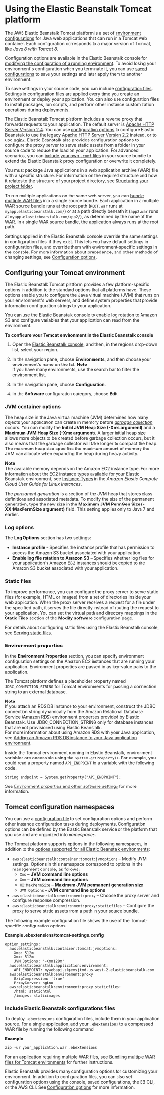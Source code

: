 # Using the Elastic Beanstalk Tomcat platform<a name="java-tomcat-platform"></a>

The AWS Elastic Beanstalk Tomcat platform is a set of [environment configurations](https://docs.aws.amazon.com/elasticbeanstalk/latest/platforms/platforms-supported.html#platforms-supported.java) for Java web applications that can run in a Tomcat web container\. Each configuration corresponds to a major version of Tomcat, like *Java 8 with Tomcat 8*\.

Configuration options are available in the Elastic Beanstalk console for [modifying the configuration of a running environment](environment-configuration-methods-after.md)\. To avoid losing your environment's configuration when you terminate it, you can use [saved configurations](environment-configuration-savedconfig.md) to save your settings and later apply them to another environment\.

To save settings in your source code, you can include [configuration files](ebextensions.md)\. Settings in configuration files are applied every time you create an environment or deploy your application\. You can also use configuration files to install packages, run scripts, and perform other instance customization operations during deployments\.

The Elastic Beanstalk Tomcat platform includes a reverse proxy that forwards requests to your application\. The default server is [Apache HTTP Server Version 2\.4](https://httpd.apache.org/docs/2.4/)\. You can use [configuration options](#java-tomcat-namespaces) to configure Elastic Beanstalk to use the legacy [Apache HTTP Server Version 2\.2](https://httpd.apache.org/docs/2.2/) instead, or to use [nginx](https://www.nginx.com/)\. Elastic Beanstalk also provides configuration options to configure the proxy server to serve static assets from a folder in your source code to reduce the load on your application\. For advanced scenarios, you can [include your own `.conf` files](java-tomcat-proxy.md) in your source bundle to extend the Elastic Beanstalk proxy configuration or overwrite it completely\.

You must package Java applications in a web application archive \(WAR\) file with a specific structure\. For information on the required structure and how it relates to the structure of your project directory, see [Structuring your project folder](java-tomcat-platform-directorystructure.md)\.

To run multiple applications on the same web server, you can [bundle multiple WAR files](java-tomcat-multiple-war-files.md) into a single source bundle\. Each application in a multiple WAR source bundle runs at the root path \(`ROOT.war` runs at `myapp.elasticbeanstalk.com/`\) or at a path directly beneath it \(`app2.war` runs at `myapp.elasticbeanstalk.com/app2/`\), as determined by the name of the WAR\. In a single WAR source bundle, the application always runs at the root path\.

Settings applied in the Elastic Beanstalk console override the same settings in configuration files, if they exist\. This lets you have default settings in configuration files, and override them with environment\-specific settings in the console\. For more information about precedence, and other methods of changing settings, see [Configuration options](command-options.md)\.

## Configuring your Tomcat environment<a name="java-tomcat-options"></a>

The Elastic Beanstalk Tomcat platform provides a few platform\-specific options in addition to the standard options that all platforms have\. These options enable you to configure the Java virtual machine \(JVM\) that runs on your environment's web servers, and define system properties that provide information configuration strings to your application\.

You can use the Elastic Beanstalk console to enable log rotation to Amazon S3 and configure variables that your application can read from the environment\.

**To configure your Tomcat environment in the Elastic Beanstalk console**

1. Open the [Elastic Beanstalk console](https://console.aws.amazon.com/elasticbeanstalk), and then, in the regions drop\-down list, select your region\.

1. In the navigation pane, choose **Environments**, and then choose your environment's name on the list\.
**Note**  
If you have many environments, use the search bar to filter the environment list\.

1. In the navigation pane, choose **Configuration**\.

1. In the **Software** configuration category, choose **Edit**\.

### JVM container options<a name="java-tomcat-options-jvm"></a>

The heap size in the Java virtual machine \(JVM\) determines how many objects your application can create in memory before *[garbage collection](https://docs.oracle.com/javase/8/docs/technotes/guides/vm/gctuning/introduction.html)* occurs\. You can modify the **Initial JVM Heap Size \(\-Xms argument\)** and a **Maximum JVM Heap Size \(\-Xmx argument\)**\. A larger initial heap size allows more objects to be created before garbage collection occurs, but it also means that the garbage collector will take longer to compact the heap\. The maximum heap size specifies the maximum amount of memory the JVM can allocate when expanding the heap during heavy activity\.

**Note**  
The available memory depends on the Amazon EC2 instance type\. For more information about the EC2 instance types available for your Elastic Beanstalk environment, see [Instance Types](http://docs.aws.amazon.com/AWSEC2/latest/UserGuide/instance-types.html) in the *Amazon Elastic Compute Cloud User Guide for Linux Instances*\. 

The *permanent generation* is a section of the JVM heap that stores class definitions and associated metadata\. To modify the size of the permanent generation, type the new size in the **Maximum JVM PermGen Size \(\-XX:MaxPermSize argument\)** field\. This setting applies only to Java 7 and earlier\.

### Log options<a name="java-tomcat-options-logs"></a>

The **Log Options** section has two settings:
+ **Instance profile** – Specifies the instance profile that has permission to access the Amazon S3 bucket associated with your application\.
+ **Enable log file rotation to Amazon S3** – Specifies whether log files for your application's Amazon EC2 instances should be copied to the Amazon S3 bucket associated with your application\.

### Static files<a name="java-tomcat-options-staticfiles"></a>

To improve performance, you can configure the proxy server to serve static files \(for example, HTML or images\) from a set of directories inside your web application\. When the proxy server receives a request for a file under the specified path, it serves the file directly instead of routing the request to your application\. You can set the virtual path and directory mappings in the **Static Files** section of the **Modify software** configuration page\.

For details about configuring static files using the Elastic Beanstalk console, see [Serving static files](environment-cfg-staticfiles.md)\.

### Environment properties<a name="java-tomcat-options-properties"></a>

In the **Environment Properties** section, you can specify environment configuration settings on the Amazon EC2 instances that are running your application\. Environment properties are passed in as key\-value pairs to the application\. 

The Tomcat platform defines a placeholder property named `JDBC_CONNECTION_STRING` for Tomcat environments for passing a connection string to an external database\.

**Note**  
If you attach an RDS DB instance to your environment, construct the JDBC connection string dynamically from the Amazon Relational Database Service \(Amazon RDS\) environment properties provided by Elastic Beanstalk\. Use JDBC\_CONNECTION\_STRING only for database instances that are not provisioned using Elastic Beanstalk\.  
For more information about using Amazon RDS with your Java application, see [Adding an Amazon RDS DB instance to your Java application environment](java-rds.md)\.

Inside the Tomcat environment running in Elastic Beanstalk, environment variables are accessible using the `System.getProperty()`\. For example, you could read a property named `API_ENDPOINT` to a variable with the following code\.

```
String endpoint = System.getProperty("API_ENDPOINT");
```

See [Environment properties and other software settings](environments-cfg-softwaresettings.md) for more information\.

## Tomcat configuration namespaces<a name="java-tomcat-namespaces"></a>

You can use a [configuration file](ebextensions.md) to set configuration options and perform other instance configuration tasks during deployments\. Configuration options can be defined by the Elastic Beanstalk service or the platform that you use and are organized into *namespaces*\.

The Tomcat platform supports options in the following namespaces, in addition to the [options supported for all Elastic Beanstalk environments](command-options-general.md):
+ `aws:elasticbeanstalk:container:tomcat:jvmoptions` – Modify JVM settings\. Options in this namespace correspond to options in the management console, as follows:
  + `Xms` – **JVM command line options**
  + `Xmx` – **JVM command line options**
  + `XX:MaxPermSize` – **Maximum JVM permanent generation size**
  + `JVM Options` – **JVM command line options**
+ `aws:elasticbeanstalk:environment:proxy` – Choose the proxy server and configure response compression\.
+ `aws:elasticbeanstalk:environment:proxy:staticfiles` – Configure the proxy to serve static assets from a path in your source bundle\.

The following example configuration file shows the use of the Tomcat\-specific configuration options\.

**Example \.ebextensions/tomcat\-settings\.config**  

```
option_settings:
  aws:elasticbeanstalk:container:tomcat:jvmoptions:
    Xms: 512m
    Xmx: 512m
    JVM Options: '-Xmn128m'
  aws:elasticbeanstalk:application:environment:
    API_ENDPOINT: mywebapi.zkpexsjtmd.us-west-2.elasticbeanstalk.com
  aws:elasticbeanstalk:environment:proxy:
    GzipCompression: 'true'
    ProxyServer: nginx
  aws:elasticbeanstalk:environment:proxy:staticfiles:
    /html: statichtml
    /images: staticimages
```

### Include Elastic Beanstalk configurations files<a name="java-tomcat-ebextensions"></a>

To deploy `.ebextensions` configuration files, include them in your application source\. For a single application, add your `.ebextensions` to a compressed WAR file by running the following command:

**Example**  

```
zip -ur your_application.war .ebextensions
```

For an application requiring multiple WAR files, see [Bundling multiple WAR files for Tomcat environments](java-tomcat-multiple-war-files.md) for further instructions\.

Elastic Beanstalk provides many configuration options for customizing your environment\. In addition to configuration files, you can also set configuration options using the console, saved configurations, the EB CLI, or the AWS CLI\. See [Configuration options](command-options.md) for more information\.
